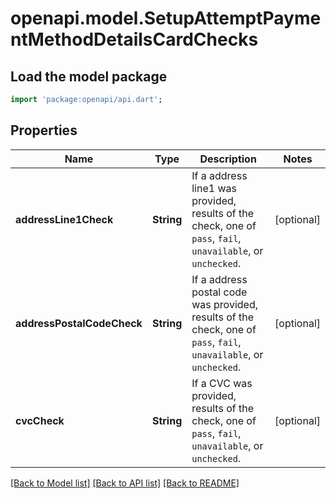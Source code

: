 # openapi.model.SetupAttemptPaymentMethodDetailsCardChecks

## Load the model package
```dart
import 'package:openapi/api.dart';
```

## Properties
Name | Type | Description | Notes
------------ | ------------- | ------------- | -------------
**addressLine1Check** | **String** | If a address line1 was provided, results of the check, one of `pass`, `fail`, `unavailable`, or `unchecked`. | [optional] 
**addressPostalCodeCheck** | **String** | If a address postal code was provided, results of the check, one of `pass`, `fail`, `unavailable`, or `unchecked`. | [optional] 
**cvcCheck** | **String** | If a CVC was provided, results of the check, one of `pass`, `fail`, `unavailable`, or `unchecked`. | [optional] 

[[Back to Model list]](../README.md#documentation-for-models) [[Back to API list]](../README.md#documentation-for-api-endpoints) [[Back to README]](../README.md)


